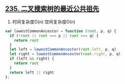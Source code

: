 ## [235. 二叉搜索树的最近公共祖先](https://leetcode-cn.com/problems/lowest-common-ancestor-of-a-binary-tree/)

1. 时间复杂度O(n) 空间复杂度O(n)
```js
var lowestCommonAncestor = function (root, p, q) {
  if (!root || root === p || root === q) {
    return root
  }
  let left = lowestCommonAncestor(root.left, p, q)
  let right = lowestCommonAncestor(root.right, p, q)
  if (left && right) {
    return root
  }
  return left || right
};
```